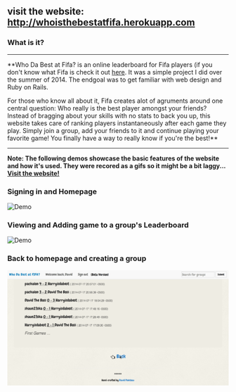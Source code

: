visit the website: http://whoisthebestatfifa.herokuapp.com
-----------


### What is it?
---

**Who Da Best at Fifa? is an online leaderboard for Fifa players (if you don't know what Fifa is check it out [here](http://en.wikipedia.org/wiki/FIFA_14). It was a simple project I did over the summer of 2014. The endgoal was to get familiar with web design and Ruby on Rails.

For those who know all about it, Fifa creates alot of agruments around one central question: Who really is the best player amongst your friends? Instead of bragging about your skills with no stats to back you up, this website takes care of ranking players instantaneously after each game they play. Simply join a group, add your friends to it and continue playing your favorite game! You finally have a way to really know if you're the best!**

---

**Note: The following demos showcase the basic features of the website and how it's used.
        They were recored as a gifs so it might be a bit laggy... [Visit the website!](http://whoisthebestatfifa.herokuapp.com)**
        
### Signing in and Homepage

![Demo](/fifa_var/fifa_1.gif)

### Viewing and Adding game to a group's Leaderboard

![Demo](/fifa_var/fifa_2.gif)

### Back to homepage and creating a group

![Demo](/fifa_var/fifa_3.gif)
